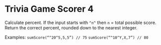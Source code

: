 # Trivia Game Scorer 4

Calculate percent. If the input starts with `^n^` then `n` = total possible score. Return the correct percent, rounded down to the nearest integer. 
  
Examples:
`sumScore(“^20^5,5,5”) // 75`
`sumScore(“^10^Y,X,7”) // 80`
